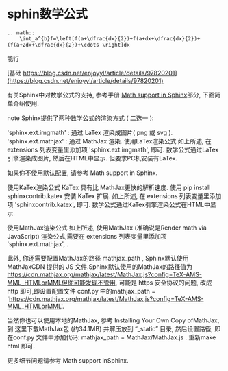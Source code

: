 # sphin数学公式

```
.. math::
    \int_a^{b}f=\left[f(a+\dfrac{dx}{2})+f(a+dx+\dfrac{dx}{2})+(f(a+2dx+\dfrac{dx}{2})+\cdots \right]dx

```

能行













[基础 https://blog.csdn.net/enjoyyl/article/details/97820201](https://blog.csdn.net/enjoyyl/article/details/97820201)






有关Sphinx中对数学公式的支持, 参考手册 [Math support in Sphinx](http://www.sphinx-doc.org/en/stable/contents.html#document-ext/math)部分, 下面简单介绍使用.

note
Sphinx提供了两种数学公式的渲染方式 ( 二选一 ):

'sphinx.ext.imgmath' : 通过 LaTex 渲染成图片( png 或 svg ).
'sphinx.ext.mathjax' : 通过 MathJax 渲染.
使用LaTex渲染公式
如上所述, 在 extensions 列表变量里添加项 'sphinx.ext.imgmath', 即可.
数学公式通过LaTex引擎渲染成图片, 然后在HTML中显示.
但要求PC机安装有LaTex.

如果你不使用默认配置, 请参考 Math support in Sphinx.

使用KaTex渲染公式
KaTex 具有比 MathJax更快的解析速度. 使用 pip install sphinxcontrib.katex 安装 KaTex 扩展. 如上所述, 在 extensions 列表变量里添加项 'sphinxcontrib.katex', 即可. 数学公式通过KaTex引擎渲染公式在HTML中显示.

使用MathJax渲染公式
如上所述, 使用MathJax (准确说是Render math via JavaScript) 渲染公式,需要在 extensions 列表变量里添加项 'sphinx.ext.mathjax', .

此外, 你还需要配置MathJax的路径 mathjax_path , Sphinx默认使用 MathJaxCDN 提供的 JS 文件.Sphinx默认使用的MathJax的路径值为
https://cdn.mathjax.org/mathjax/latest/MathJax.js?config=TeX-AMS-MML_HTMLorMML但你可能发现不管用, 可能是 https 安全协议的问题, 改成 http 即可,即设置配置文件 conf.py 中的mathjax_path = 'https://cdn.mathjax.org/mathjax/latest/MathJax.js?config=TeX-AMS-MML_HTMLorMML'.

当然你也可以使用本地的MathJax, 参考 Installing Your Own Copy ofMathJax, 到 这里下载MathJax包 (约34.1MB) 并解压放到 “_static” 目录, 然后设置路径, 即在conf.py 文件中添加代码: mathjax_path = MathJax/MathJax.js . 重新make html 即可.

更多细节问题请参考 Math support inSphinx.




























